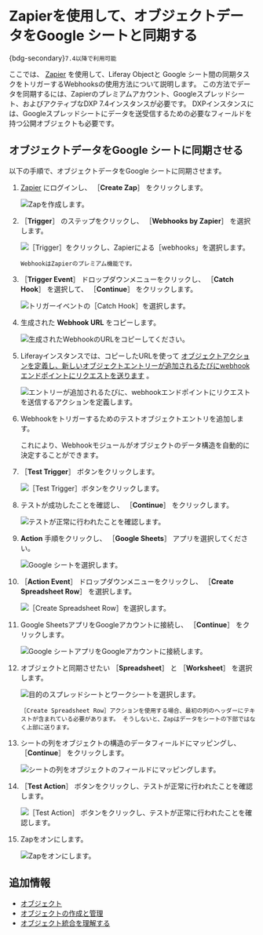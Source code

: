 # Zapierを使用して、オブジェクトデータをGoogle シートと同期する

{bdg-secondary}`7.4以降で利用可能`

ここでは、 [Zapier](https://zapier.com/) を使用して、Liferay Objectと Google シート間の同期タスクをトリガーするWebhooksの使用方法について説明します。 この方法でデータを同期するには、Zapierのプレミアムアカウント、Googleスプレッドシート、およびアクティブなDXP 7.4インスタンスが必要です。 DXPインスタンスには、Googleスプレッドシートにデータを送受信するための必要なフィールドを持つ公開オブジェクトも必要です。

## オブジェクトデータをGoogle シートに同期させる

以下の手順で、オブジェクトデータをGoogle シートに同期させます。

1. [Zapier](https://zapier.com/) にログインし、 ［**Create Zap**］ をクリックします。

   ![Zapを作成します。](./using-zapier-to-sync-object-data-with-google-sheets/images/01.png)

1. ［**Trigger**］ のステップをクリックし、 ［**Webhooks by Zapier**］ を選択します。

   ![［Trigger］をクリックし、Zapierによる［webhooks」を選択します。](./using-zapier-to-sync-object-data-with-google-sheets/images/02.png)

   ```{note}
   WebhookはZapierのプレミアム機能です。
   ```

1. ［**Trigger Event**］ ドロップダウンメニューをクリックし、 ［**Catch Hook**］ を選択して、 ［**Continue**］ をクリックします。

   ![トリガーイベントの［Catch Hook］を選択します。](./using-zapier-to-sync-object-data-with-google-sheets/images/03.png)

1. 生成された **Webhook URL** をコピーします。

   ![生成されたWebhookのURLをコピーしてください。](./using-zapier-to-sync-object-data-with-google-sheets/images/04.png)

1. Liferayインスタンスでは、コピーしたURLを使って [オブジェクトアクションを定義し、新しいオブジェクトエントリーが追加されるたびにwebhookエンドポイントにリクエストを送ります](../../creating-and-managing-objects/defining-object-actions.md) 。

   ![エントリーが追加されるたびに、webhookエンドポイントにリクエストを送信するアクションを定義します。](./using-zapier-to-sync-object-data-with-google-sheets/images/05.png)

1. Webhookをトリガーするためのテストオブジェクトエントリを追加します。

   これにより、Webhookモジュールがオブジェクトのデータ構造を自動的に決定することができます。

1. ［**Test Trigger**］ ボタンをクリックします。

   ![［Test Trigger］ボタンをクリックします。](./using-zapier-to-sync-object-data-with-google-sheets/images/06.png)

1. テストが成功したことを確認し、 ［**Continue**］ をクリックします。

   ![テストが正常に行われたことを確認します。](./using-zapier-to-sync-object-data-with-google-sheets/images/07.png)

1. **Action** 手順をクリックし、 ［**Google Sheets**］ アプリを選択してください。

   ![Google シートを選択します。](./using-zapier-to-sync-object-data-with-google-sheets/images/08.png)

1. ［**Action Event**］ ドロップダウンメニューをクリックし、 ［**Create Spreadsheet Row**］ を選択します。

   ![［Create Spreadsheet Row］を選択します。](./using-zapier-to-sync-object-data-with-google-sheets/images/09.png)

1. Google SheetsアプリをGoogleアカウントに接続し、 ［**Continue**］ をクリックします。

   ![Google シートアプリをGoogleアカウントに接続します。](./using-zapier-to-sync-object-data-with-google-sheets/images/10.png)

1. オブジェクトと同期させたい ［**Spreadsheet**］ と ［**Worksheet**］ を選択します。

   ![目的のスプレッドシートとワークシートを選択します。](./using-zapier-to-sync-object-data-with-google-sheets/images/11.png)

   ```{important}
   ［Create Spreadsheet Row］アクションを使用する場合、最初の列のヘッダーにテキストが含まれている必要があります。 そうしないと、Zapはデータをシートの下部ではなく上部に送ります。
   ```

1. シートの列をオブジェクトの構造のデータフィールドにマッピングし、 ［**Continue**］ をクリックします。

   ![シートの列をオブジェクトのフィールドにマッピングします。](./using-zapier-to-sync-object-data-with-google-sheets/images/12.png)

1. ［**Test Action**］ ボタンをクリックし、テストが正常に行われたことを確認します。

   ![［Test Action］ ボタンをクリックし、テストが正常に行われたことを確認します。](./using-zapier-to-sync-object-data-with-google-sheets/images/13.png)

1. Zapをオンにします。

   ![Zapをオンにします。](./using-zapier-to-sync-object-data-with-google-sheets/images/14.png)

## 追加情報

* [オブジェクト](../../../objects.md)
* [オブジェクトの作成と管理](../../creating-and-managing-objects.md)
* [オブジェクト統合を理解する](../../understanding-object-integrations.md)